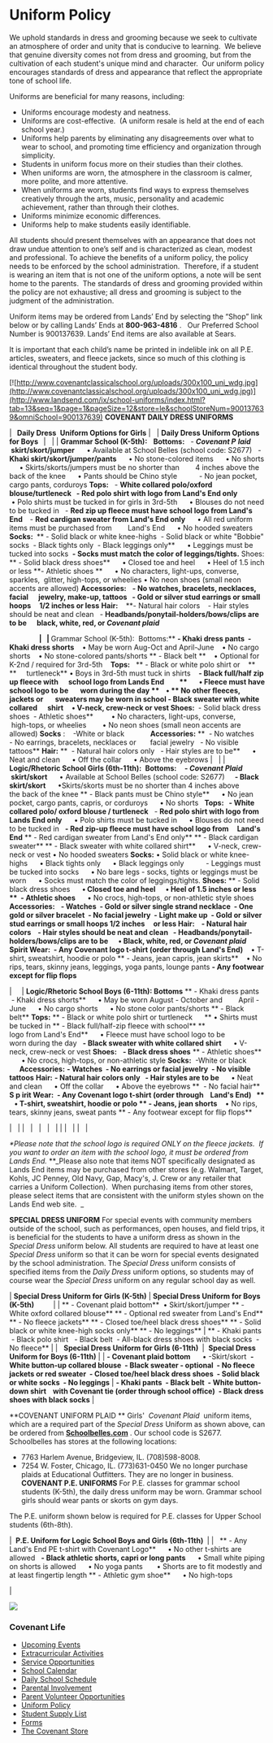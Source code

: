 # Uniform Policy

 <span>We uphold standards in dress and grooming because we seek to cultivate an atmosphere of order and unity that is conducive to learning.  We believe that genuine diversity comes not from dress and grooming, but from the cultivation of each student's unique mind and character.  Our uniform policy encourages standards of dress and appearance that reflect the appropriate tone of school life.

Uniforms are beneficial for many reasons, including:</span> 

*   <span>Uniforms encourage modesty and neatness.</span>
*   <span>Uniforms are cost-effective.  (A uniform resale is held at the end of each school year.)</span>
*   <span>Uniforms help parents by eliminating any disagreements over what to wear to school, and promoting time efficiency and organization through simplicity.</span>
*   <span>Students in uniform focus more on their studies than their clothes.</span>
*   <span>When uniforms are worn, the atmosphere in the classroom is calmer, more polite, and more attentive.</span>
*   <span>When uniforms are worn, students find ways to express themselves creatively through the arts, music, personality and academic achievement, rather than through their clothes.</span>
*   <span>Uniforms minimize economic differences.</span>
*   <span>Uniforms help to make students easily identifiable.</span>

<span>All students should present themselves with an appearance that does not draw undue attention to one’s self and is characterized as clean, modest and professional.</span> <span>To achieve the benefits of a uniform policy, the policy needs to be enforced by the school administration.  Therefore, if a student is wearing an item that is not one of the uniform options, a note will be sent home to the parents.  The standards of dress and grooming provided within the policy are not exhaustive; all dress and grooming is subject to the judgment of the administration.</span>  <span></span> 

Uniform items may be ordered from Lands’ End by selecting the “Shop” link below or by calling Lands’ Ends at **800-963-4816** .<span> </span>  Our Preferred School Number is 900137639\. Lands’ End items are also available at Sears.

It is important that each child’s name be printed in indelible ink on all P.E. articles, sweaters, and fleece jackets, since so much of this clothing is identical throughout the student body.

<span>[![http://www.covenantclassicalschool.org/uploads/300x100_uni_wdg.jpg](http://www.covenantclassicalschool.org/uploads/300x100_uni_wdg.jpg)](http://www.landsend.com/ix/school-uniforms/index.html?tab=13&seq=1&page=1&pageSize=12&store=le&schoolStoreNum=900137639&omniSchool=900137639)</span> <span></span>
**COVENANT DAILY DRESS UNIFORMS**

| **<span> 
Daily Dress </span>** **<span>Uniform Options for Girls</span>**  |   |  <span>**<span>Daily Dress</span>**</span> <span>**<span>Uniform Options for Boys
 </span>**</span> |   |
| <span>**<span><span>Grammar School (K-5th):</span></span>** <span><span> </span> **Bottoms:**</span>
  - _**Covenant P**_</span> <span>**_laid_  skirt/skort/jumper**
     • Available at School Belles (school code: S2677)
  - **Khaki skirt/skort/jumper/pants**
     • No stone-colored items
     • No shorts
     • Skirts/skorts/jumpers must be no shorter than
       4 inches above the back of the knee
     • Pants should be Chino style
          - No jean pocket, cargo pants, corduroys
<span>**Tops:**</span>   - **White collared polo/oxford blouse/turtleneck
  - **Red polo shirt with logo from Land's End only****      • Polo shirts must be tucked in for girls in 3rd-5th
     • Blouses do not need to be tucked in
  - **Red zip up fleece must have school logo from Land's End  <span></span>**   - **Red cardigan sweater from Land's End only**
     • All red uniform items must be purchased from
       Land's End
     • No hooded sweaters
**<span>Socks: </span>**</span> <span>** - Solid black or white knee-highs
 - Solid black or white "Bobbie" socks
 - Black tights only
 - Black leggings only**
     • Leggings must be tucked into socks
 **- Socks must match the color of leggings/tights.**
<span>Shoes:</span>
** - Solid black dress shoes**
     • Closed toe and heel
     • Heel of 1.5 inch or less
**- Athletic shoes **</span> <span>     • No characters, light-ups, converse, sparkles, </span> <span>glitter, high-tops, or wheelies</span> <span>• No neon shoes (small neon accents are allowed)
**<span>Accessories:</span>**
  **- No watches, bracelets, necklaces, facial
     jewelry, make-up, tattoos
  - Gold or silver stud earrings or small hoops
    1/2 inches or less** **<span>Hair:</span>**
   **- Natural hair colors 
  - Hair styles should be neat and clean
  - ****Headbands/ponytail-holders/bows/clips are to be**
     black, white, red, or _Covenant plaid_**

              **</span>  |   | <span><span>**<span>Grammar School (K-5th):</span>
 Bottoms:**
 <span>**- Khaki dress pants
 - Khaki dress shorts**
   • May be worn Aug-Oct and April-June
   • No cargo shorts
   • No stone-colored pants/shorts
** - Black belt **
   • Optional for K-2nd / required for 3rd-5th </span>
<span> </span> **Tops:**
<span> </span> <span>** - Black or white polo shirt or    **
**     turtleneck**
 • Boys in 3rd-5th must tuck in shirts</span>
<span>  </span> <span>**- Black full/half zip up fleece with
     school logo from Lands End         ** <span> </span>
<span>    • Fleece must have school logo to be
      worn during the day</span>
**    • ** No other fleeces, jackets or
      sweaters may be worn in school
 **- Black sweater with white collared  
   shirt**
<span>    • V-neck, crew-neck or vest</span></span> <span></span> **Shoes:**
<span>** - Solid black dress shoes
 - Athletic shoes**</span></span>   
     • No characters, light-ups, converse,
       high-tops, or wheelies  
     • No neon shoes (small neon accents are allowed)
**<span>Socks</span>** <span>:</span>    -White or black            
**<span>Accessories:</span>**
**  - No watches 
  - No earrings, bracelets, necklaces or  
    facial jewelry
  - No visible tattoos**
**<span>Hair:</span>**
**  - Natural hair colors only
  - Hair styles are to be**
     • Neat and clean
     • Off the collar
     • Above the eyebrows</span>  |   |
| **<span>Logic/Rhetoric School Girls (6th-11th):</span>** <span></span> **<span> Bottoms:</span>**
   **- _Covenant Plaid_  skirt/skort**
     • Available at School Belles (school code: S2677) 
   **- Black skirt/skort**
     •Skirts/skorts must be no shorter than 4 inches above the back of the knee
** - Black pants must be Chino style**
     • No jean pocket, cargo pants, capris, or corduroys
     • No shorts
  **<span>Tops:</span>
  - White collared polo/ oxford blouse / turtleneck**
  - **Red polo shirt with logo from Lands End only**
     <span>• Polo shirts must be tucked in</span>
     • Blouses do not need to be tucked in
<span> </span> <span>**- Red zip-up fleece must have school logo from
    Land's End**
** - Red cardigan sweater from Land's End only**
** - Black cardigan sweater**
** - Black sweater with white collared shirt**
<span>     • V-neck, crew-neck or vest</span>
<span>• No hooded sweaters</span> **<span>Socks:</span>**
 • Solid black or white knee-highs
     • Black tights only
     • Black leggings only
          - Leggings must be tucked into socks
     • No bare legs - socks, tights or leggings must be worn
     • Socks must match the color of leggings/tights.</span> **<span>Shoes:</span>**
 <span>** - Solid black dress shoes **</span>      • Closed toe and heel
     • Heel of 1.5 inches or less
**  - Athletic shoes**
     • No crocs, high-tops, or non-athletic style shoes
**<span>Accessories:</span>**
  **- Watches
 - Gold or silver single strand necklace
 - One gold or silver bracelet
 - No facial jewelry
 - Light make up
 - Gold or silver stud earrings or small hoops 1/2 inches
    or less
**<span>Hair:</span>**
   **- Natural hair colors 
  - Hair styles should be neat and clean
  - Headbands/ponytail-holders/bows/clips are to be**
     • Black, white, red, or _Covenant plaid_ <span>Spirit Wear:</span>
 - Any Covenant logo t-shirt (order through Land's End)**    • T-shirt, sweatshirt, hoodie or polo
** - Jeans, jean capris, jean skirts**
   • No rips, tears, skinny jeans, leggings, yoga pants, lounge pants
**- Any footwear except for flip flops** 

 | 
    | **<span><span>Logic/Rhetoric School Boys (6-11th):</span>
Bottoms</span>**
** - Khaki dress pants
 - Khaki dress shorts**
     • May be worn August - October and
       April - June
     • No cargo shorts
     • No stone color pants/shorts
** - Black belt**
**<span>Tops:</span>**
** - Black or white polo shirt or turtleneck
     ** • Shirts must be tucked in
** - Black full/half-zip fleece with school**
**    logo from Land's End**
     • Fleece must have school logo to be worn during the day
  **- Black sweater with white collared shirt**
     • V-neck, crew-neck or vest
<span>**Shoes:**</span>
  **- Black dress shoes** ** - Athletic shoes**
      • No crocs, high-tops, or non-athletic style
**<span>Socks:</span>** <span></span>  -White or black             
**<span>Accessories:</span>**
**- Watches
 - No earrings or facial jewelry
 - No visible tattoos** **<span>Hair:</span>**
 **- Natural hair colors only
  - Hair styles are to be**
     • Neat and clean
     • Off the collar
     • Above the eyebrows
**  - No facial hair**
**<span>S</span> <span><span>p</span> irit Wear:</span>
 - Any Covenant logo t-shirt (order through
   Land's End)
  **    • T-shirt, sweatshirt, hoodie or polo
** - Jeans, jean shorts**
    • No rips, tears, skinny jeans, sweat pants
** - Any footwear except for flip flops**  

 |   |
|  
 |   |   |   |
| <span></span>  |   | <span></span>  |   |

<span>_*Please note that the school logo is required ONLY on the fleece jackets.  If you want to order an item with the school logo, it must be ordered from Lands End._ 
**_Please also note that items NOT specifically designated as Lands End items may be purchased from other stores (e.g. Walmart, Target, Kohls, JC Penney, Old Navy, Gap, Macy's, J. Crew or any retailer that carries a Uniform Collection).  When purchasing items from other stores, please select items that are consistent with the uniform styles shown on the Lands End web site.  _

**SPECIAL DRESS UNIFORM**</span> <span>For special events with community members outside of the school, such as performances, open houses, and field trips, it is beneficial for the students to have a uniform dress as shown in the _Special Dress_ uniform below.</span> <span>All students are required to have at least one _Special Dress_ uniform so that it can be worn for special events designated by the school administration.</span> <span>The _Special Dress_ uniform consists of specified items from the _Daily Dress_ uniform options, so students may of course wear the _Special Dress_ uniform on any regular school day as well.</span> 

| **<span>Special Dress Uniform for Girls (K-5th)</span>** |  **<span>Special Dress Uniform for Boys (K-5th)</span>** **<span>         </span>** |
| <span>** - Covenant plaid bottom**
 • Skirt/skort/jumper
** - White oxford collared blouse**
** - Optional red sweater from Land's End**
** - No fleece jackets**
** - Closed toe/heel black dress shoes**
** - Solid black or white knee-high socks only**
** - No leggings**</span> | <span>** - Khaki pants
 - Black polo shirt 
 - Black belt
 - All-black dress shoes with <span>black</span> socks
 - No fleece**</span>  |
|  
 **<span>Special Dress Uniform for Girls (6-11th) </span>**  |  **<span>Special Dress Uniform for Boys (6-11th)</span>** |
| <span>**- Covenant plaid bottom**      • -Skirt/skort
 **- White button-up collared blouse
 - Black sweater - optional
 - No fleece jackets or red sweater
 - Closed toe/heel black dress shoes
 - Solid black or white socks
 - No leggings**</span> 
 | <span>**- Khaki pants
 - Black belt
 - White button-down shirt
   with Covenant tie (order through school office)
 - Black dress shoes with <span>black</span> socks**</span>  |

**COVENANT UNIFORM PLAID **
Girls'  _Covenant Plaid_  uniform items, which are a required part of the _Special Dress_ Uniform as shown above, can be ordered from [**<span>Schoolbelles.com</span>**](http://www.schoolbelles.com/) . Our school code is S2677\. Schoolbelles has stores at the following locations:
- 7763 Harlem Avenue, Bridgeview, IL. (708)598-8008.
- 7254 W. Foster, Chicago, IL. (773)631-0450
We no longer purchase plaids at Educational Outfitters. They are no longer in business.
**COVENANT P.E. UNIFORMS**  <span><span><span>For P.E. classes for grammar school students (K-5th), the daily dress uniform may be worn. Grammar school girls should wear pants or skorts on gym days.</span>

<span>The P.E. uniform shown below is required for P.E. classes for Upper School students (6th-8th).</span></span></span> <span></span>

| <span> **<span>P.E. Uniform for Logic School Boys and Girls (6th-11th) </span>**</span> |
| <span> </span> ** - Any Land's End PE t-shirt with Covenant Logo**
     • No other t-shirts are allowed
  **- Black athletic shorts, capri or long pants**
     • Small white piping on shorts is allowed
     • No yoga pants 
     • Shorts are to fit modestly and at least fingertip length
** - Athletic gym shoe**
     • No high-tops            

 |

**<span></span>**![](http://www.covenantclassicalschool.org/uploads/covenantuniform-W.jpg)

### Covenant Life

*   [Upcoming Events](http://www.covenantclassicalschool.org/upcoming-events)
*   [Extracurricular Activities](http://www.covenantclassicalschool.org/pages/page.asp?page_id=97834)
*   [Service Opportunities](http://www.covenantclassicalschool.org/pages/page.asp?page_id=151014)
*   [School Calendar](http://www.covenantclassicalschool.org/pages/page.asp?page_id=360805)
*   [Daily School Schedule](http://www.covenantclassicalschool.org/studentschedule)
*   [Parental Involvement](http://www.covenantclassicalschool.org/pages/page.asp?page_id=97832)
*   [Parent Volunteer Opportunities](http://www.covenantclassicalschool.org/pages/page.asp?page_id=124783)
*   [Uniform Policy](http://www.covenantclassicalschool.org/pages/page.asp?page_id=97833)
*   [Student Supply List](http://www.covenantclassicalschool.org/pages/page.asp?page_id=111492)
*   [Forms](http://www.covenantclassicalschool.org/pages/page.asp?page_id=116752)
*   [The Covenant Store](http://www.covenantclassicalschool.org/pages/page.asp?page_id=130062)